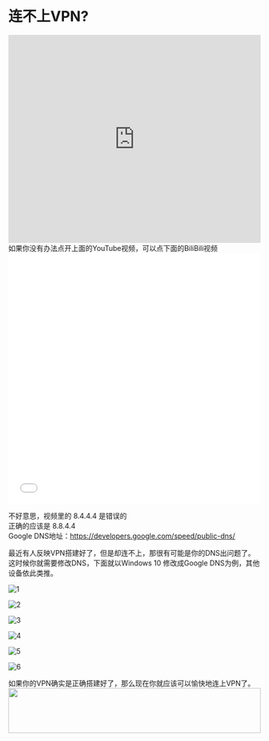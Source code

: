 # 连不上VPN?
<iframe width="100%" height="415" src="https://www.youtube.com/embed/sh1-HuPT8tc" frameborder="0" allow="autoplay; encrypted-media" allowfullscreen></iframe>
如果你没有办法点开上面的YouTube视频，可以点下面的BiliBili视频
<iframe src="//player.bilibili.com/player.html?aid=19161354&cid=31254751&page=1" scrolling="no" border="0" frameborder="no" framespacing="0" allowfullscreen="true" width="100%" height="500"> </iframe>

不好意思，视频里的 8.4.4.4 是错误的<br>
正确的应该是 8.8.4.4<br>
Google DNS地址：https://developers.google.com/speed/public-dns/

最近有人反映VPN搭建好了，但是却连不上，那很有可能是你的DNS出问题了。这时候你就需要修改DNS，下面就以Windows 10 修改成Google DNS为例，其他设备依此类推。

![1](https://i.imgur.com/7gMY30f.png)

![2](https://i.imgur.com/Yjxc3Tw.png)

![3](https://i.imgur.com/suHAbzK.png)

![4](https://i.imgur.com/NhNALvK.png)

![5](https://i.imgur.com/7xWzzJK.png)

![6](https://i.imgur.com/Kdlg4M2.png)

如果你的VPN确实是正确搭建好了，那么现在你就应该可以愉快地连上VPN了。
<a href="https://www.vultr.com/?ref=7295225"><img src="https://www.vultr.com/media/banner_1.png" width="100%" height="90"></a>